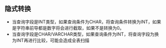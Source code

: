 ## 隐式转换

- 当查询字段是INT类型，如果查询条件为CHAR，将查询条件转换为INT，如果是字符串前导都是数字将会进行截取，如果不是转换为0。
- 当查询字段是CHAR/VARCHAR类型，如果查询条件为INT，将查询字段为换为INT再进行比较，可能会造成全表扫描